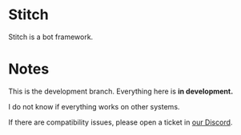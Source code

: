 # Stitch
Stitch is a bot framework.

# Notes
This is the development branch.
Everything here is **in development.**

I do not know if everything works on other systems. 

If there are compatibility issues, please open a ticket in [our Discord](https://discord.gg/v7M8gT5).
